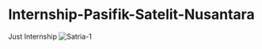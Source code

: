 # Internship-Pasifik-Satelit-Nusantara
Just Internship
![Satria-1](https://github.com/user-attachments/assets/642aea9e-7e73-4631-bcad-9bf418fbf6eb)
